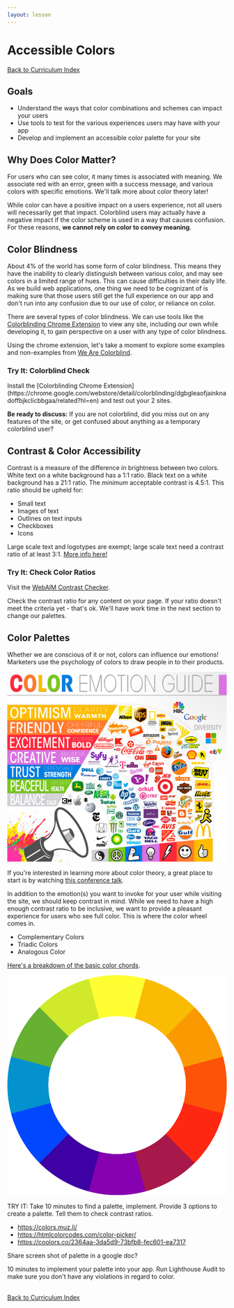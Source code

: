 ```yaml
---
layout: lesson
---
```


# Accessible Colors

<a href="../">Back to Curriculum Index</a>

## Goals

- Understand the ways that color combinations and schemes can impact your users
- Use tools to test for the various experiences users may have with your app
- Develop and implement an accessible color palette for your site

## Why Does Color Matter?

For users who can see color, it many times is associated with meaning. We associate red with an error, green with a success message, and various colors with specific emotions. We'll talk more about color theory later!

While color can have a positive impact on a users experience, not all users will necessarily get that impact. Colorblind users may actually have a negative impact if the color scheme is used in a way that causes confusion. For these reasons, **we cannot rely on color to convey meaning**.

## Color Blindness

About 4% of the world has some form of color blindness. This means they have the inability to clearly distinguish between various color, and may see colors in a limited range of hues. This can cause difficulties in their daily life. As we build web applications, one thing we need to be cognizant of is making sure that those users still get the full experience on our app and don't run into any confusion due to our use of color, or reliance on color.

There are several types of color blindness. We can use tools like the [Colorblinding Chrome Extension](https://chrome.google.com/webstore/detail/colorblinding/dgbgleaofjainknadoffbjkclicbbgaa/related?hl=en) to view any site, including our own while developing it, to gain perspective on a user with any type of color blindness.

Using the chrome extension, let's take a moment to explore some examples and non-examples from [We Are Colorblind](https://wearecolorblind.com/examples/).

<div class="try-it-new">
  <h3>Try It: Colorblind Check</h3>
  <p>Install the [Colorblinding Chrome Extension](https://chrome.google.com/webstore/detail/colorblinding/dgbgleaofjainknadoffbjkclicbbgaa/related?hl=en) and test out your 2 sites.</p>
  <p><strong>Be ready to discuss:</strong> If you are not colorblind, did you miss out on any features of the site, or get confused about anything as a temporary colorblind user?</p>
</div>

## Contrast & Color Accessibility

Contrast is a measure of the difference in brightness between two colors. White text on a white background has a 1:1 ratio. Black text on a white background has a 21:1 ratio. The _minimum_ acceptable contrast is 4.5:1. This ratio should be upheld for:
- Small text
- Images of text
- Outlines on text inputs
- Checkboxes
- Icons

Large scale text and logotypes are exempt; large scale text need a contrast ratio of at least 3:1. [More info here!](https://webaim.org/articles/contrast/)

<div class="try-it-new">
  <h3>Try It: Check Color Ratios</h3>
  <p>Visit the <a target="blank" href="https://webaim.org/resources/contrastchecker/">WebAIM Contrast Checker</a>.</p>
  <p>Check the contrast ratio for any content on your page. If your ratio doesn't meet the criteria yet - that's ok. We'll have work time in the next section to change our palettes.</p>
</div>

## Color Palettes

Whether we are conscious of it or not, colors can influence our emotions! Marketers use the psychology of colors to draw people in to their products.

<img class="medium-img" src="./assets/color-emotion-guide.png" alt="Color emotion guide graphic. Yellow is labeled optimism, orange - friendly, red - excitement, purple- creative, blue - trust, green - peaceful, grey - balance, multi- diversity." />

If you're interested in learning more about color theory, a great place to start is by watching [this conference talk](http://confreaks.tv/videos/keeprubyweird2018-the-teenage-mutant-ninja-turtles-guide-to-color-theory).

In addition to the emotion(s) you want to invoke for your user while visiting the site, we should keep contrast in mind. While we need to have a high enough contrast ratio to be inclusive, we want to provide a pleasant experience for users who see full color. This is where the color wheel comes in.

- Complementary Colors
- Triadic Colors
- Analogous Color

[Here's a breakdown of the basic color chords](https://www.tigercolor.com/color-lab/color-theory/color-harmonies.htm).

<img class="small-img" src="./assets/color-wheel.png" alt="Outline of a color wheel with 12 blocks of color" />

TRY IT: Take 10 minutes to find a palette, implement.
Provide 3 options to create a palette. Tell them to check contrast ratios.
- https://colors.muz.li/
- https://htmlcolorcodes.com/color-picker/
- https://coolors.co/2364aa-3da5d9-73bfb8-fec601-ea7317

Share screen shot of palette in a google doc?

10 minutes to implement your palette into your app.
Run Lighthouse Audit to make sure you don't have any violations in regard to color.


<br>
<a href="../">Back to Curriculum Index</a>
